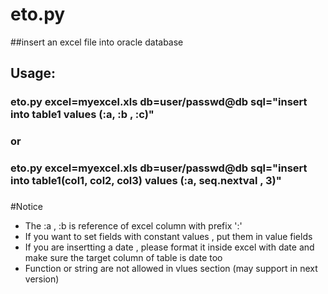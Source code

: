 
eto.py  
============
##insert an excel file into oracle database
## Usage:
###   eto.py excel=myexcel.xls db=user/passwd@db sql="insert into  table1 values (:a, :b , :c)"
### or 
###   eto.py excel=myexcel.xls db=user/passwd@db sql="insert into  table1(col1, col2, col3) values (:a, seq.nextval , 3)"
### 

#Notice
* The :a , :b  is reference of excel column with prefix ':'
* If you want to set fields with constant values , put them in value fields
* If you are insertting a date , please format it inside excel with date and make sure the target column of table is date too
* Function or string are not allowed in vlues section (may support  in next version)



